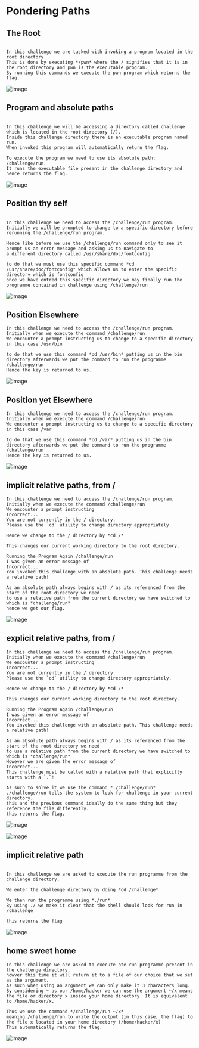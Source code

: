 # Pondering Paths

## The Root

```

In this challenge we are tasked with invoking a program located in the root directory.
This is done by executing */pwn* where the / signifies that it is in the root directory and pwn is the executable program.
By running this commands we execute the pwn program which returns the flag.

```
![image](https://github.com/user-attachments/assets/4d5fcc1d-d6de-4297-9b23-4e881782d899)

## Program and absolute paths

```

In this challenge we will be accessing a directory called challenge which is located in the root directory (/).
Inside this challenge directory there is an executable program named run.
When invoked this program will automatically return the flag.

To execute the program we need to use its absolute path: /challenge/run.
It runs the executable file present in the challenge directory and hence returns the flag.

```

![image](https://github.com/user-attachments/assets/efee2f36-d5c4-4421-a9ae-45b4dcb4058e)


## Position thy self

```

In this challenge we need to access the /challenge/run program.
Initially we will be prompted to change to a specific directory before rerunning the /challenge/run program.

Hence like before we use the /challenge/run command only to see it prompt us an error message and asking us to navigate to
a different directory called /usr/share/doc/fontconfig

to do that we must use this specific command *cd /usr/share/doc/fontconfig* which allows us to enter the specific directory which is fontconfig
once we have entred this specific directory we may finally run the programme contained in challenge using /challenge/run

```

![image](https://github.com/user-attachments/assets/c9083793-d2ae-457d-93c7-e645d6f1de16)


## Position Elsewhere

```
In this challenge we need to access the /challenge/run program. Initially when we execute the command /challenge/run
We encounter a prompt instructing us to change to a specific directory in this case /usr/bin

to do that we use this command *cd /usr/bin* putting us in the bin directory afterwards we put the command to run the programme /challenge/run
Hence the key is returned to us.

```

![image](https://github.com/user-attachments/assets/35b1d138-5bd8-4da0-aacc-561a5bc3796b)

## Position yet Elsewhere

```
In this challenge we need to access the /challenge/run program. Initially when we execute the command /challenge/run
We encounter a prompt instructing us to change to a specific directory in this case /var

to do that we use this command *cd /var* putting us in the bin directory afterwards we put the command to run the programme /challenge/run
Hence the key is returned to us.

```
![image](https://github.com/user-attachments/assets/32332af0-11fa-4974-bd4d-c1251a35d95d)

## implicit relative paths, from /

```
In this challenge we need to access the /challenge/run program. Initially when we execute the command /challenge/run
We encounter a prompt instructing
Incorrect...
You are not currently in the / directory.
Please use the `cd` utility to change directory appropriately.

Hence we change to the / directory by *cd /*

This changes our current working directory to the root directory.

Running the Program Again /challenge/run
I was given an error message of
Incorrect...
You invoked this challenge with an absolute path. This challenge needs a relative path!

As an absolute path always begins with / as its referenced from the start of the root directory we need
to use a relative path from the current directory we have switched to which is *challenge/run*
hence we get our flag.

```
![image](https://github.com/user-attachments/assets/16476613-0866-4c83-aaae-995f8092c2e7)

## explicit relative paths, from /

```
In this challenge we need to access the /challenge/run program. Initially when we execute the command /challenge/run
We encounter a prompt instructing
Incorrect...
You are not currently in the / directory.
Please use the `cd` utility to change directory appropriately.

Hence we change to the / directory by *cd /*

This changes our current working directory to the root directory.

Running the Program Again /challenge/run
I was given an error message of
Incorrect...
You invoked this challenge with an absolute path. This challenge needs a relative path!

As an absolute path always begins with / as its referenced from the start of the root directory we need
to use a relative path from the current directory we have switched to which is *challenge/run*
However we are given the error message of
Incorrect...
This challenge must be called with a relative path that explicitly starts with a `.`!

As such to solve it we use the command *./challenge/run*
./challenge/run tells the system to look for challenge in your current directory.
this and the previous command ideally do the same thing but they reference the file differently.
this returns the flag.

```

![image](https://github.com/user-attachments/assets/bdae5bb8-0e4e-4982-b7dd-8eb7784f06c8)

![image](https://github.com/user-attachments/assets/ad778fae-6fbb-4d28-b2b4-1e2de2c2ab52)

## implicit relative path

```

In this challenge we are asked to execute the run programme from the challenge directory.

We enter the challenge directory by doing *cd /challenge*

We then run the programme using *./run*
By using ./ we make it clear that the shell should look for run in /challenge

this returns the flag

```
![image](https://github.com/user-attachments/assets/42a88925-5e7a-4911-8542-5c97e85d7aab)

## home sweet home

```
In this challenge we are asked to execute hte run programme present in the challenge directory.
howver this time it will return it to a file of our choice that we set as the argument.
As such when using an argument we can only make it 3 characters long.
By considering ~ as our /home/hacker we can use the argument ~/x means the file or directory x inside your home directory. It is equivalent to /home/hacker/x.

Thus we use the command */challenge/run ~/x*
meaning /challenge/run to write the output (in this case, the flag) to the file x located in your home directory (/home/hacker/x)
This automatically returns the flag.

```
![image](https://github.com/user-attachments/assets/f1e8c511-6000-4d9a-b65a-7982d1fc0700)







